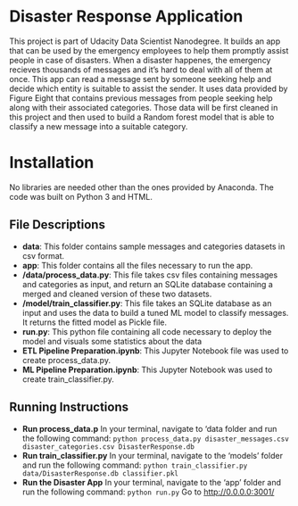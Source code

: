 # Disaster Response Application

This project is part of Udacity Data Scientist Nanodegree. It builds an app that can be used by the emergency employees to help them promptly assist people in case of disasters. When a disaster happenes, the emergency recieves thousands of messages and it’s hard to deal with all of them at once. This app can read a message sent by someone seeking help and decide which entity is suitable to assist the sender. It uses data provided by Figure Eight that contains previous messages from people seeking help along with their associated categories. Those data will be first cleaned in this project and then used to build a Random forest model that is able to classify a new message into a suitable category.

# Installation
No libraries are needed other than the ones provided by Anaconda. The code was built on Python 3 and HTML.

## File Descriptions
* **data**: This folder contains sample messages and categories datasets in csv format.
* **app**: This folder contains all the files necessary to run the app.
* **/data/process_data.py**: This file takes csv files containing messages and categories as input, and return an SQLite database containing a merged and cleaned version of these two datasets.
* **/model/train_classifier.py**: This file takes an SQLite database as an input and uses the data to build a tuned ML model to classify messages. It returns the fitted model as Pickle file.
* **run.py**: This python file containing all code necessary to deploy the model and visuals some statistics about the data
* **ETL Pipeline Preparation.ipynb**: This Jupyter Notebook file was used to create process_data.py. 
* **ML Pipeline Preparation.ipynb**: This Jupyter Notebook was used to create train_classifier.py.


## Running Instructions
* **Run process_data.p**
In your terminal, navigate to ‘data folder and run the following command: 
`python process_data.py disaster_messages.csv disaster_categories.csv DisasterResponse.db`
* **Run train_classifier.py**
In your terminal, navigate to the ‘models’ folder and run the following command: 
`python train_classifier.py data/DisasterResponse.db classifier.pkl`
* **Run the Disaster App**
In your terminal, navigate to the ‘app’ folder and run the following command: 
    `python run.py`
Go to http://0.0.0.0:3001/
